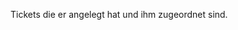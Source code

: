 <!DOCTYPE html>
<html>
<head>
<meta charset="utf-8">
<meta name="viewport" content="width=device-width, initial-scale=1.0">
<title>800_xpecto_Ticket-System.md</title>
<link rel="stylesheet" href="https://stackedit.io/res-min/themes/base.css" />
<script type="text/javascript" src="https://cdn.mathjax.org/mathjax/latest/MathJax.js?config=TeX-AMS_HTML"></script>
</head>
<body><div class="container"><p>Tickets die er angelegt hat und ihm zugeordnet sind.</p>

<p><img src="http://xpecto.github.io/docs/img/img_1462271128407.png" alt="" title=""></p></div></body>
</html>